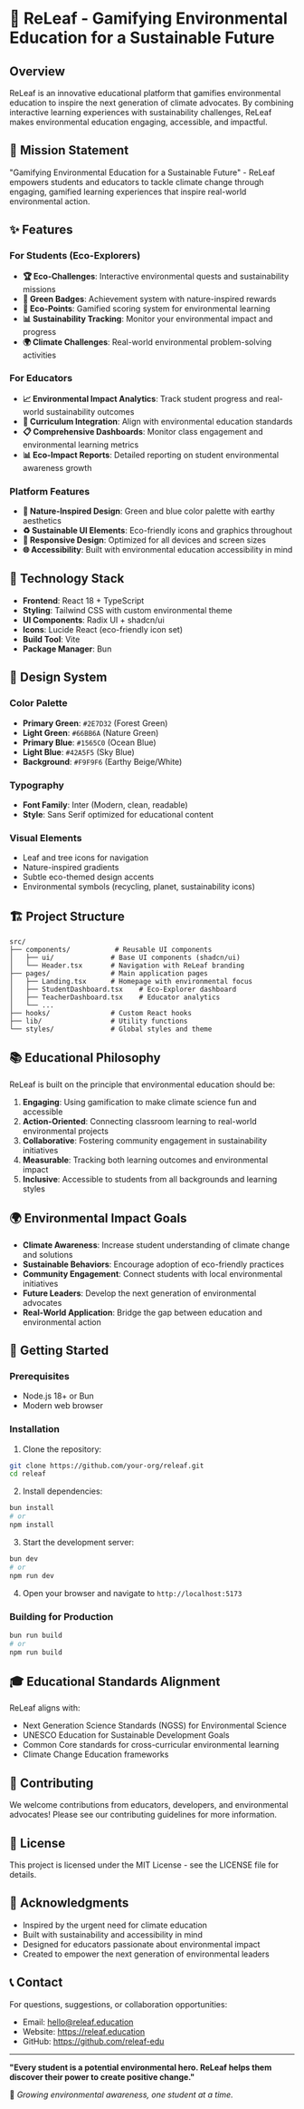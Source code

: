 # 🌱 ReLeaf - Gamifying Environmental Education for a Sustainable Future

## Overview

ReLeaf is an innovative educational platform that gamifies environmental education to inspire the next generation of climate advocates. By combining interactive learning experiences with sustainability challenges, ReLeaf makes environmental education engaging, accessible, and impactful.

## 🎯 Mission Statement

"Gamifying Environmental Education for a Sustainable Future" - ReLeaf empowers students and educators to tackle climate change through engaging, gamified learning experiences that inspire real-world environmental action.

## ✨ Features

### For Students (Eco-Explorers)
- **🏆 Eco-Challenges**: Interactive environmental quests and sustainability missions
- **🌟 Green Badges**: Achievement system with nature-inspired rewards
- **🔄 Eco-Points**: Gamified scoring system for environmental learning
- **📊 Sustainability Tracking**: Monitor your environmental impact and progress
- **🌍 Climate Challenges**: Real-world environmental problem-solving activities

### For Educators
- **📈 Environmental Impact Analytics**: Track student progress and real-world sustainability outcomes
- **🎯 Curriculum Integration**: Align with environmental education standards
- **📋 Comprehensive Dashboards**: Monitor class engagement and environmental learning metrics
- **📊 Eco-Impact Reports**: Detailed reporting on student environmental awareness growth

### Platform Features
- **🎨 Nature-Inspired Design**: Green and blue color palette with earthy aesthetics
- **♻️ Sustainable UI Elements**: Eco-friendly icons and graphics throughout
- **📱 Responsive Design**: Optimized for all devices and screen sizes
- **🌐 Accessibility**: Built with environmental education accessibility in mind

## 🚀 Technology Stack

- **Frontend**: React 18 + TypeScript
- **Styling**: Tailwind CSS with custom environmental theme
- **UI Components**: Radix UI + shadcn/ui
- **Icons**: Lucide React (eco-friendly icon set)
- **Build Tool**: Vite
- **Package Manager**: Bun

## 🎨 Design System

### Color Palette
- **Primary Green**: `#2E7D32` (Forest Green) 
- **Light Green**: `#66BB6A` (Nature Green)
- **Primary Blue**: `#1565C0` (Ocean Blue)
- **Light Blue**: `#42A5F5` (Sky Blue)
- **Background**: `#F9F9F6` (Earthy Beige/White)

### Typography
- **Font Family**: Inter (Modern, clean, readable)
- **Style**: Sans Serif optimized for educational content

### Visual Elements
- Leaf and tree icons for navigation
- Nature-inspired gradients
- Subtle eco-themed design accents
- Environmental symbols (recycling, planet, sustainability icons)

## 🏗️ Project Structure

```
src/
├── components/           # Reusable UI components
│   ├── ui/              # Base UI components (shadcn/ui)
│   └── Header.tsx       # Navigation with ReLeaf branding
├── pages/               # Main application pages
│   ├── Landing.tsx      # Homepage with environmental focus
│   ├── StudentDashboard.tsx    # Eco-Explorer dashboard
│   ├── TeacherDashboard.tsx    # Educator analytics
│   └── ...
├── hooks/               # Custom React hooks
├── lib/                 # Utility functions
└── styles/              # Global styles and theme
```

## 📚 Educational Philosophy

ReLeaf is built on the principle that environmental education should be:

1. **Engaging**: Using gamification to make climate science fun and accessible
2. **Action-Oriented**: Connecting classroom learning to real-world environmental projects
3. **Collaborative**: Fostering community engagement in sustainability initiatives
4. **Measurable**: Tracking both learning outcomes and environmental impact
5. **Inclusive**: Accessible to students from all backgrounds and learning styles

## 🌍 Environmental Impact Goals

- **Climate Awareness**: Increase student understanding of climate change and solutions
- **Sustainable Behaviors**: Encourage adoption of eco-friendly practices
- **Community Engagement**: Connect students with local environmental initiatives
- **Future Leaders**: Develop the next generation of environmental advocates
- **Real-World Application**: Bridge the gap between education and environmental action

## 🚀 Getting Started

### Prerequisites
- Node.js 18+ or Bun
- Modern web browser

### Installation

1. Clone the repository:
```bash
git clone https://github.com/your-org/releaf.git
cd releaf
```

2. Install dependencies:
```bash
bun install
# or
npm install
```

3. Start the development server:
```bash
bun dev
# or
npm run dev
```

4. Open your browser and navigate to `http://localhost:5173`

### Building for Production

```bash
bun run build
# or
npm run build
```

## 🎓 Educational Standards Alignment

ReLeaf aligns with:
- Next Generation Science Standards (NGSS) for Environmental Science
- UNESCO Education for Sustainable Development Goals
- Common Core standards for cross-curricular environmental learning
- Climate Change Education frameworks

## 🤝 Contributing

We welcome contributions from educators, developers, and environmental advocates! Please see our contributing guidelines for more information.

## 📄 License

This project is licensed under the MIT License - see the LICENSE file for details.

## 🌟 Acknowledgments

- Inspired by the urgent need for climate education
- Built with sustainability and accessibility in mind
- Designed for educators passionate about environmental impact
- Created to empower the next generation of environmental leaders

## 📞 Contact

For questions, suggestions, or collaboration opportunities:
- Email: hello@releaf.education
- Website: https://releaf.education
- GitHub: https://github.com/releaf-edu

---

**"Every student is a potential environmental hero. ReLeaf helps them discover their power to create positive change."**

🌱 *Growing environmental awareness, one student at a time.*